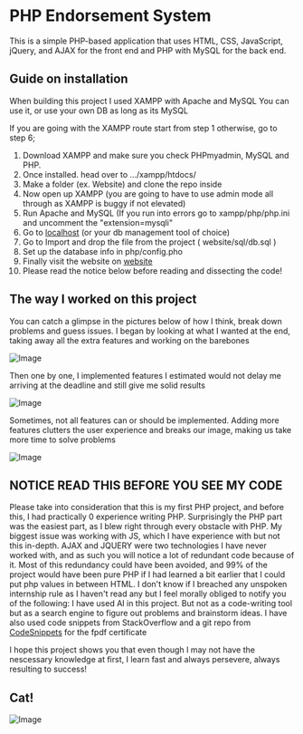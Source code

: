 # PHP Endorsement System
This is a simple PHP-based application that uses HTML, CSS, JavaScript, 
jQuery, and AJAX for the front end and
PHP with MySQL for the back end. 

## Guide on installation
When building this project I used XAMPP
with Apache and MySQL
You can use it, or use your own DB as long as its MySQL

If you are going with the XAMPP route start from step 1
otherwise, go to step 6;

1. Download XAMPP and make sure you check PHPmyadmin, MySQL and PHP.
2. Once installed. head over to  .../xampp/htdocs/
3. Make a folder (ex. Website) and clone the repo inside
4. Now open up XAMPP (you are going to have to use admin mode all through as XAMPP is buggy if not elevated)
5. Run Apache and MySQL (If you run into errors go to xampp/php/php.ini and uncomment the "extension=mysqli"
6. Go to [localhost](http://localhost/phpmyadmin/) (or your db management tool of choice)
7. Go to Import and drop the file from the project ( website/sql/db.sql )
8. Set up the database info in php/config.pho
9. Finally visit the website on [website](http://localhost/website/)
10. Please read the notice below before reading and dissecting the code!



## The way I worked on this project
You can catch a glimpse in the pictures below of how I think, break down problems and guess issues.
I began by looking at what I wanted at the end, taking away all the extra features and working on the barebones

![Image](misc/1.jpg)

Then one by one, I implemented features I estimated would not delay me arriving at the deadline and still give me solid results

![Image](misc/2.jpg)

Sometimes, not all features can or should be implemented. Adding more features clutters the user experience and breaks our image,
making us take more time to solve problems

![Image](misc/3.jpg)


## NOTICE READ THIS BEFORE YOU SEE MY CODE

Please take into consideration that this is my first PHP project, and before this, I had practically 0 experience writing PHP. 
Surprisingly the PHP part was the easiest part, as I blew right through every obstacle with PHP. 
My biggest issue was working with JS, which I have experience with but not this in-depth. 
AJAX and JQUERY were two technologies I have never worked with,  and as such you will notice a lot of redundant code because of it. 
Most of this redundancy could have been avoided, and 99% of the project would have been pure PHP if I had learned a bit earlier that I could 
put php values in between HTML. 
I don't know if I breached any unspoken internship rule as I haven't read any but I feel morally obliged to notify you of the following:
I have used AI in this project. But not as a code-writing tool but as a search engine to figure out problems and brainstorm ideas.
I have also used code snippets from StackOverflow and a git repo from [CodeSnippets](https://github.com/gitcodes/fpdf) for the fpdf certificate

I hope this project shows you that even though I may not have the nescessary knowledge at first, I learn fast and always persevere, always resulting to success!



## Cat!
![Image](misc/cat2.jpg)
